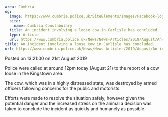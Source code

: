 ```yaml
area: Cumbria
og:
  image: https://www.cumbria.police.uk/SiteElements/Images/Facebook-logo.png
  site:
    name: Cumbria Constabulary
  title: An incident involving a loose cow in Carlisle has concluded.
  type: Article
  url: https://www.cumbria.police.uk/News/News-Articles/2019/August/An-incident-involving-a-loose-cow-in-Carlisle-has-concluded..aspx
title: An incident involving a loose cow in Carlisle has concluded.
url: https://www.cumbria.police.uk/News/News-Articles/2019/August/An-incident-involving-a-loose-cow-in-Carlisle-has-concluded..aspx
```

Posted on 13:21:00 on 21st August 2019

Police were called at around 12pm today (August 21) to the report of a cow loose in the Kingstown area.

The cow, which was in a highly distressed state, was destroyed by armed officers following concerns for the public and motorists.

Efforts were made to resolve the situation safely, however given the potential danger and the increased stress on the animal a decision was taken to conclude the incident as quickly and humanely as possible.
